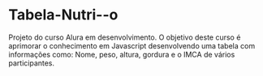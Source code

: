 # Tabela-Nutri--o
Projeto do curso Alura em desenvolvimento.
O objetivo deste curso é aprimorar o conhecimento em Javascript desenvolvendo uma tabela com informações como: Nome, peso, altura, gordura e o IMCA de vários participantes.
